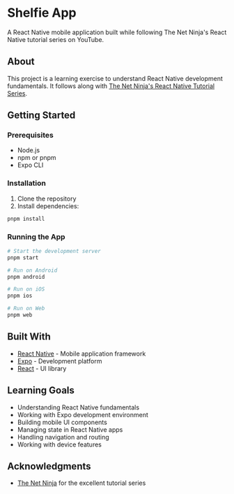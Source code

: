 # Shelfie App

A React Native mobile application built while following The Net Ninja's React Native tutorial series on YouTube.

## About

This project is a learning exercise to understand React Native development fundamentals. It follows along with [The Net Ninja's React Native Tutorial Series](https://www.youtube.com/playlist?list=PL4cUxeGkcC9hNTz3sxqGTfxAwU-DIHJd2).

## Getting Started

### Prerequisites

- Node.js
- npm or pnpm
- Expo CLI

### Installation

1. Clone the repository
2. Install dependencies:
```sh
pnpm install
```

### Running the App

```sh
# Start the development server
pnpm start

# Run on Android
pnpm android

# Run on iOS
pnpm ios

# Run on Web
pnpm web
```

## Built With

- [React Native](https://reactnative.dev/) - Mobile application framework
- [Expo](https://expo.dev/) - Development platform
- [React](https://react.dev/) - UI library

## Learning Goals

- Understanding React Native fundamentals
- Working with Expo development environment
- Building mobile UI components
- Managing state in React Native apps
- Handling navigation and routing
- Working with device features

## Acknowledgments

- [The Net Ninja](https://www.youtube.com/@NetNinja) for the excellent tutorial series